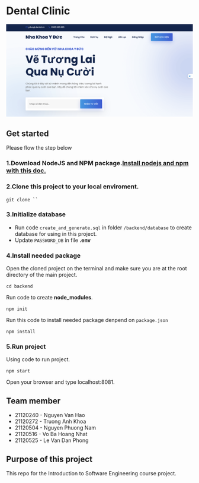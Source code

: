 # Dental Clinic 
![Image description](mainpage.png)
## Get started 
Please flow the step below
### 1.Download NodeJS and NPM package.[Install nodejs and npm with this doc.](https://vietdev.com/community/articles/cach-cai-dat-nodejs-va-npm-trong-windows-ubuntu-macos-XdHFis/)

### 2.Clone this project to your local enviroment.

```
git clone ``
```

### 3.Initialize database 
- Run code `create_and_generate.sql` in folder `/backend/database` to create database for using in this project.
- Update `PASSWORD_DB` in file **.env**
### 4.Install needed package 
Open the cloned project on the terminal and make sure you are at the root directory of the main project.
```
cd backend
```
Run code to create **node_modules**.

```
npm init
```

Run this code to install needed package denpend on `package.json`
```
npm install 
```
### 5.Run project
Using code to run project.
```
npm start
```
Open your browser and type localhost:8081.

## Team member 
- 21120240 - Nguyen Van Hao
- 21120272 - Truong Anh Khoa
- 21120504 - Nguyen Phuong Nam
- 21120516 - Vo Ba Hoang Nhat
- 21120525 - Le Van Dan Phong

## Purpose of this project
This repo for the Introduction to Software Engineering course project.